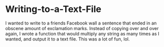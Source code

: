 # Writing-to-a-Text-File
I wanted to write to a friends Facebook wall a sentence that ended in an obscene amount of exclamation marks. Instead of copying over and over again, I wrote a function that would multiply any string as many times as I wanted, and output it to a text file. This was a lot of fun, lol. 
